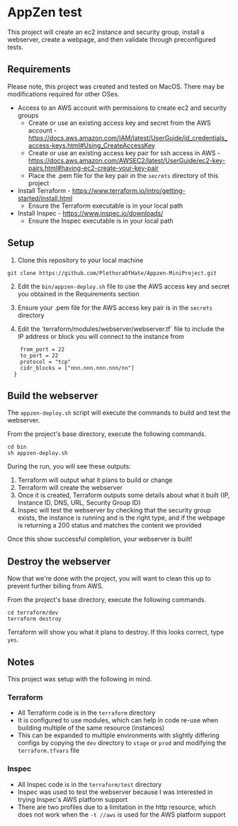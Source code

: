 # AppZen test
This project will create an ec2 instance and security group, install a webserver, create a webpage, and then validate through preconfigured tests.

## Requirements
Please note, this project was created and tested on MacOS. There may be modifications required for other OSes.

* Access to an AWS account with permissions to create ec2 and security groups
    * Create or use an existing access key and secret from the AWS account - https://docs.aws.amazon.com/IAM/latest/UserGuide/id_credentials_access-keys.html#Using_CreateAccessKey
    * Create or use an existing access key pair for ssh access in AWS - https://docs.aws.amazon.com/AWSEC2/latest/UserGuide/ec2-key-pairs.html#having-ec2-create-your-key-pair
    * Place the .pem file for the key pair in the `secrets` directory of this project
* Install Terraform - https://www.terraform.io/intro/getting-started/install.html
    * Ensure the Terraform executable is in your local path
* Install Inspec - https://www.inspec.io/downloads/
    * Ensure the Inspec executable is in your local path

## Setup
1. Clone this repository to your local machine

```
git clone https://github.com/PlethoraOfHate/Appzen-MiniProject.git
```

2. Edit the `bin/appzen-deploy.sh` file to use the AWS access key and secret you obtained in the Requirements section

3. Ensure your .pem file for the AWS access key pair is in the `secrets` directory

4. Edit the 'terraform/modules/webserver/webserver.tf` file to include the IP address or block you will connect to the instance from
```ingress {
    from_port = 22
    to_port = 22
    protocol = "tcp"
    cidr_blocks = ["nnn.nnn.nnn.nnn/nn"]
  }
```

## Build the webserver
The `appzen-deploy.sh` script will execute the commands to build and test the webserver.

From the project's base directory, execute the following commands.

```
cd bin
sh appzen-deploy.sh
```

During the run, you will see these outputs:

1. Terraform will output what it plans to build or change
2. Terraform will create the webserver
3. Once it is created, Terraform outputs some details about what it built (IP, Instance ID, DNS, URL, Security Group ID)
4. Inspec will test the webserver by checking that the security group exists, the instance is running and is the right type, and if the webpage is returning a 200 status and matches the content we provided

Once this show successful completion, your webserver is built!

## Destroy the webserver
Now that we're done with the project, you will want to clean this up to prevent further billing from AWS.

From the project's base directory, execute the following commands.

```
cd terraform/dev
terraform destroy
```

Terraform will show you what it plans to destroy. If this looks correct, type `yes`.

## Notes
This project was setup with the following in mind.

### Terraform
* All Terraform code is in the `terraform` directory
* It is configured to use modules, which can help in code re-use when building multiple of the same resource (instances)
* This can be expanded to multiple environments with slightly differing configs by copying the `dev` directory to `stage` or `prod` and modifying the `terraform.tfvars` file

### Inspec
* All Inspec code is in the `terraform/test` directory
* Inspec was used to test the webserver because I was interested in trying Inspec's AWS platform support
* There are two profiles due to a limitation in the http resource, which does not work when the `-t //aws` is used for the AWS platform support
